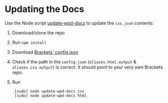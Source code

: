# Updating the Docs
Use the Node script [update-wpd-docs](https://github.com/MarcelGerber/update-wpd-docs) to update the `css.json` contents:

1. Download/clone the repo
2. Run `npm install`
3. Download [Brackets' config.json](https://github.com/MarcelGerber/update-wpd-docs/blob/brackets-config/config.json)
4. Check if the path in the `config.json` (`aliases.html.output` & `aliases.css.output`) is correct. It should point to your very own Brackets repo.
5. Run

        [sudo] node update-wpd-docs css
        [sudo] node update-wpd-docs html
